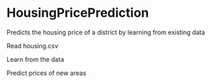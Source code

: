 # HousingPricePrediction
Predicts the housing price of a district by learning from existing data

Read housing.csv

Learn from the data

Predict prices of new areas

